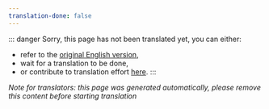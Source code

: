 ```yaml
---
translation-done: false
---
```

::: danger
Sorry, this page has not been translated yet, you can either:
- refer to the [original English version](</mapping/intermediate-lighting.md>),
- wait for a translation to be done,
- or contribute to translation effort [here](https://github.com/bsmg/wiki).
:::

_Note for translators: this page was generated automatically, please remove this content before starting translation_
